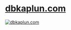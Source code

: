 # [dbkaplun.com](http://dbkaplun.com)

[![dbkaplun.com](http://i.imgur.com/TlYMirw.gif)](http://dbkaplun.com)
